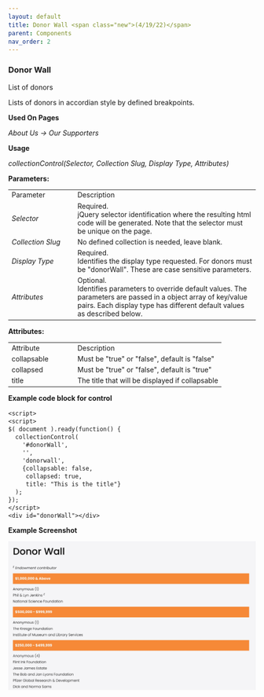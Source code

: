 ```yaml
---
layout: default
title: Donor Wall <span class="new">(4/19/22)</span>
parent: Components
nav_order: 2
---
```


### Donor Wall

List of donors

Lists of donors in accordian style by defined breakpoints.

**Used On Pages**

*About Us -> Our Supporters*

**Usage**

*collectionControl(Selector, Collection Slug, Display Type, Attributes)*

**Parameters:**

<table class="ws-table-all notranslate">
  <tbody>
    <tr class="tableTop">
     <td style="width:120px">Parameter</td>
     <td>Description</td>
    </tr>
    <tr>
      <td><em>Selector</em></td>
      <td>Required.<br>jQuery selector identification where the resulting html code will be generated.  Note that the selector must be unique on the page.</td>
    </tr>
    <tr>
      <td><em>Collection Slug</em></td>
      <td>No defined collection is needed, leave blank.</td>
    </tr>
    <tr>
      <td><em>Display Type</em></td>
      <td>Required.<br>Identifies the display type requested.  For donors must be "donorWall".  These are case sensitive parameters. </td>
    </tr>
    <tr>
      <td><em>Attributes</em></td>
      <td>Optional.<br>Identifies parameters to override default values.  The parameters are passed in a object array of key/value pairs.  Each display type has different default values as described below. </td>
    </tr>
  </tbody>
</table>

**Attributes:**

<table class="ws-table-all notranslate">
  <tbody>
    <tr class="tableTop">
     <td style="width:120px">Attribute</td>
     <td>Description</td>
    </tr>
    <tr>
      <td>collapsable</td>
      <td>Must be "true" or "false", default is "false"</td>
    </tr>
    <tr>
      <td>collapsed</td>
      <td>Must be "true" or "false", default is "true"</td>
    </tr>
    <tr>
      <td>title</td>
      <td>The title that will be displayed if collapsable</td>
    </tr>
  </tbody>
</table>


**Example code block for control**

```
<script>
<script>
$( document ).ready(function() {
  collectionControl(
    '#donorWall',
    '',
    'donorwall',
    {collapsable: false,
     collapsed: true,
     title: "This is the title"}
  );
});
</script>
<div id="donorWall"></div>
```

**Example Screenshot**

![Alt Donor Wall](../../assets/images/donor_wall.jpg "Donor Wall")
